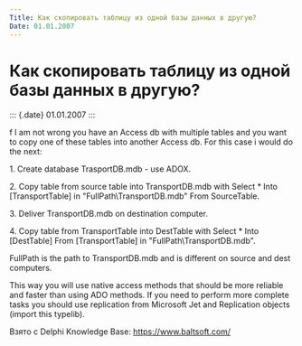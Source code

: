 ```yaml
---
Title: Как скопировать таблицу из одной базы данных в другую?
Date: 01.01.2007
---
```



Как скопировать таблицу из одной базы данных в другую?
======================================================

::: {.date}
01.01.2007
:::

f I am not wrong you have an Access db with multiple tables and you want
to copy one of these tables into another Access db. For this case i
would do the next:

1\.        Create database TrasportDB.mdb - use ADOX.

2\.        Copy table from source table into TransportDB.mdb with Select
\* Into \[TransportTable\] in \"FullPath\\TransportDB.mdb\" From
SourceTable.

3\.        Deliver TransportDB.mdb on destination computer.

4\.        Copy table from TransportTable into DestTable with Select \*
Into \[DestTable\] From \[TransportTable\] in
\"FullPath\\TransportDB.mdb\".

FullPath is the path to TransportDB.mdb and is different on source and
dest computers.

This way you will use native access methods that should be more reliable
and faster than using ADO methods. If you need to perform more complete
tasks you should use replication from Microsoft Jet and Replication
objects (import this typelib).

Взято с Delphi Knowledge Base: <https://www.baltsoft.com/>

